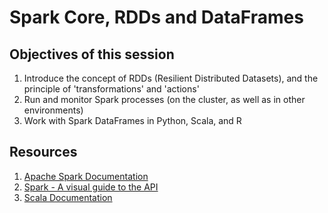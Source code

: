 # Spark Core, RDDs and DataFrames

## Objectives of this session
1. Introduce the concept of RDDs (Resilient Distributed Datasets), and the principle of 'transformations' and 'actions'
2. Run and monitor Spark processes (on the cluster, as well as in other environments)
3. Work with Spark DataFrames in Python, Scala, and R

## Resources
1. [Apache Spark Documentation](http://spark.apache.org/documentation.html)
2. [Spark - A visual guide to the API](http://training.databricks.com/visualapi.pdf)
3. [Scala Documentation](http://docs.scala-lang.org/index.html)

